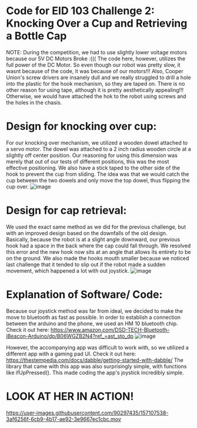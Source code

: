 # Code for EID 103 Challenge 2: Knocking Over a Cup and Retrieving a Bottle Cap
NOTE: During the competition, we had to use slightly lower voltage motors because our 5V DC Motors Broke :((( The code here, however, utilizes the full power of the DC Motor. So even though our robot was pretty slow, it wasnt because of the code, it was because of our motors!!! 
Also, Cooper Union's screw drivers are insanely dull and we really struggled to drill a hole into the plastic for the hook mechanism, so they are taped on. There is no other reason for using tape, although it is pretty aesthetically appealing!!! Otherwise, we would have attached the hok to the robot using screws and the holes in the chasis.

# Design for knocking over cup:
For our knocking over mechanism, we utilized a wooden dowel attached to a servo motor. The dowel was attached to a 2 inch radius wooden circle at a slightly off center position. Our reasoning for using this dimension was merely that out of our tests of different positions, this was the most effective positioning. We also have a stick taped to the other side of the hook to prevent the cup from sliding. The idea was that we would catch the cup between the two dowels and only move the top dowel, thus flipping the cup over. 
![image](https://user-images.githubusercontent.com/90297435/157105805-14c83657-4ab9-4b5e-94ad-c1490214c70d.png)

# Design for cap retrieval: 
We used the exact same method as we did for the previous challenge, but with an improved design based on the downfalls of the old design. Basically, because the robot is at a slight angle downward, our previous hook had a space in the back where the cap could fall through. We resolved this error and the new hook now sits at an angle that allows its entirety to be on the ground. We also made the hooks mouth smaller because we noticed last challenge that it tended to slip out if the robot made a sudden movement, which happened a lot with out joystick. 
![image](https://user-images.githubusercontent.com/90297435/157106299-2ed8a6fc-1c5c-4424-827c-70475e98866e.png)

# Explanation of Software/ Code:
Because our joystick method was far from ideal, we decided to make the move to bluetooth as fast as possible. In order to establish a connection between the arduino and the phone, we used an HM 10 bluetooth chip. Check it out here: https://www.amazon.com/DSD-TECH-Bluetooth-iBeacon-Arduino/dp/B06WGZB2N4?ref_=ast_sto_dp
![image](https://user-images.githubusercontent.com/90297435/157107163-93bfca68-71d4-455b-b1d4-cbe2eebb3030.png)

However, the accompanying app was difficult to work with, so we utilized a different app with a gaming pad UI. Check it out here: https://thestempedia.com/docs/dabble/getting-started-with-dabble/
The library that came with this app was also surprisingly simple, with functions like ifUpPressed(). This made coding the app's joystick incredibly simple.

# LOOK AT HER IN ACTION!
https://user-images.githubusercontent.com/90297435/157107538-3af6256f-6cb9-4b17-ae92-3e9667ec1cbc.mov

